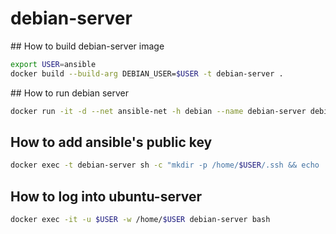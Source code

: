 # debian-server

## How to build debian-server image

```bash
export USER=ansible
docker build --build-arg DEBIAN_USER=$USER -t debian-server .
```

## How to run debian server

```bash
docker run -it -d --net ansible-net -h debian --name debian-server debian-server
```

## How to add ansible's public key

```bash
docker exec -t debian-server sh -c "mkdir -p /home/$USER/.ssh && echo '$(docker exec -t ansible cat /home/ansible/.ssh/ssh_host_ed25519_key.pub)' > /home/$USER/.ssh/authorized_keys"
```

## How to log into ubuntu-server

```bash
docker exec -it -u $USER -w /home/$USER debian-server bash
```
